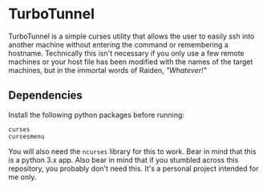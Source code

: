 # TurboTunnel

TurboTunnel is a simple curses utility that allows the user to easily ssh into another machine without entering the command or remembering a hostname. Technically this isn't necessary if you only use a few remote machines or your host file has been modified with the names of the target machines, but in the immortal words of Raiden, *"Whatever!"*

## Dependencies

Install the following python packages before running:

<pre><code>curses
cursesmenu
</code></pre>

You will also need the `ncurses` library for this to work. Bear in mind that this is a python 3.x app. Also bear in mind that if you stumbled across this repository, you probably don't need this. It's a personal project intended for me only.
